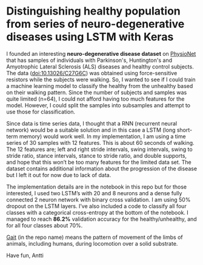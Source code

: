 Distinguishing healthy population from series of neuro-degenerative diseases using LSTM with Keras
===================

I founded an interesting **neuro-degenerative disease dataset** on [PhysioNet](https://www.physionet.org) that has samples of individuals with Parkinson's, Huntington's and Amyotrophic Lateral Sclerosis (ALS) diseases and healthy control subjects. The data ([doi:10.13026/C27G6C](https://www.physionet.org/physiobank/database/gaitndd/)) was obtained using force-sensitive resistors while the subjects were walking. So, I wanted to see if I could train a machine learning model to classify the healthy from the unhealthy based on their walking pattern. Since the number of subjects and samples was quite limited (n=64), I could not afford having too much features for the model. However, I could split the samples into subsamples and attempt to use those for classification.

Since data is time series data, I thought that a RNN (recurrent neural network) would be a suitable solution and in this case a LSTM (long short-term memory) would work well. In my implementation, I am using a time series of 30 samples with 12 features. This is about 60 seconds of walking. The 12 features are; left and right stride intervals, swing intervals, swing to stride ratio, stance intervals, stance to stride ratio, and double supports, and hope that this won’t be too many features for the limited data set. The dataset contains additional information about the progression of the disease but I left it out for now due to lack of data. 

The implementation details are in the notebook in this repo but for those interested, I used two LSTM’s with 20 and 8 neurons and a dense fully connected 2 neuron network with binary cross validation. I am using 50% dropout on the LSTM layers. I’ve also included a code to classify all four classes with a categorical cross-entropy at the bottom of the notebook. I managed to reach **86.2%** validation accuracy for the healthy/unhealthy, and for all four classes about 70%.


[Gait](https://en.wikipedia.org/wiki/Gait) (in the repo name) means the pattern of movement of the limbs of animals, including humans, during locomotion over a solid substrate.

Have fun,
Antti
